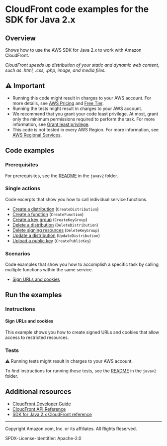 # CloudFront code examples for the SDK for Java 2.x

## Overview

Shows how to use the AWS SDK for Java 2.x to work with Amazon CloudFront.

<!--custom.overview.start-->
<!--custom.overview.end-->

_CloudFront speeds up distribution of your static and dynamic web content, such as .html, .css, .php, image, and media files._

## ⚠ Important

* Running this code might result in charges to your AWS account. For more details, see [AWS Pricing](https://aws.amazon.com/pricing/) and [Free Tier](https://aws.amazon.com/free/).
* Running the tests might result in charges to your AWS account.
* We recommend that you grant your code least privilege. At most, grant only the minimum permissions required to perform the task. For more information, see [Grant least privilege](https://docs.aws.amazon.com/IAM/latest/UserGuide/best-practices.html#grant-least-privilege).
* This code is not tested in every AWS Region. For more information, see [AWS Regional Services](https://aws.amazon.com/about-aws/global-infrastructure/regional-product-services).

<!--custom.important.start-->
<!--custom.important.end-->

## Code examples

### Prerequisites

For prerequisites, see the [README](../../README.md#Prerequisites) in the `javav2` folder.


<!--custom.prerequisites.start-->
<!--custom.prerequisites.end-->

### Single actions

Code excerpts that show you how to call individual service functions.

- [Create a distribution](src/main/java/com/example/cloudfront/CreateDistribution.java#L6) (`CreateDistribution`)
- [Create a function](src/main/java/com/example/cloudfront/CreateFunction.java#L6) (`CreateFunction`)
- [Create a key group](src/main/java/com/example/cloudfront/CreateKeyGroup.java#L6) (`CreateKeyGroup`)
- [Delete a distribution](src/main/java/com/example/cloudfront/DeleteDistribution.java#L6) (`DeleteDistribution`)
- [Delete signing resources](src/main/java/com/example/cloudfront/DeleteSigningResources.java#L6) (`DeleteKeyGroup`)
- [Update a distribution](src/main/java/com/example/cloudfront/ModifyDistribution.java#L6) (`UpdateDistribution`)
- [Upload a public key](src/main/java/com/example/cloudfront/CreatePublicKey.java#L6) (`CreatePublicKey`)

### Scenarios

Code examples that show you how to accomplish a specific task by calling multiple
functions within the same service.

- [Sign URLs and cookies](src/main/java/com/example/cloudfront/CreateCannedPolicyRequest.java)


<!--custom.examples.start-->
<!--custom.examples.end-->

## Run the examples

### Instructions


<!--custom.instructions.start-->
<!--custom.instructions.end-->



#### Sign URLs and cookies

This example shows you how to create signed URLs and cookies that allow access to restricted resources.


<!--custom.scenario_prereqs.cloudfront_CloudFrontUtilities.start-->
<!--custom.scenario_prereqs.cloudfront_CloudFrontUtilities.end-->


<!--custom.scenarios.cloudfront_CloudFrontUtilities.start-->
<!--custom.scenarios.cloudfront_CloudFrontUtilities.end-->

### Tests

⚠ Running tests might result in charges to your AWS account.


To find instructions for running these tests, see the [README](../../README.md#Tests)
in the `javav2` folder.



<!--custom.tests.start-->
<!--custom.tests.end-->

## Additional resources

- [CloudFront Developer Guide](https://docs.aws.amazon.com/AmazonCloudFront/latest/DeveloperGuide/Introduction.html)
- [CloudFront API Reference](https://docs.aws.amazon.com/cloudfront/latest/APIReference/Welcome.html)
- [SDK for Java 2.x CloudFront reference](https://sdk.amazonaws.com/java/api/latest/software/amazon/awssdk/services/cloudfront/package-summary.html)

<!--custom.resources.start-->
<!--custom.resources.end-->

---

Copyright Amazon.com, Inc. or its affiliates. All Rights Reserved.

SPDX-License-Identifier: Apache-2.0